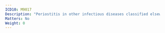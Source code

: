 ```yaml
---
ICD10: M9017
Description: "Periostitis in other infectious diseases classified elsewhere: Ankle and foot"
Matters: No
Weight: 0
---
```

